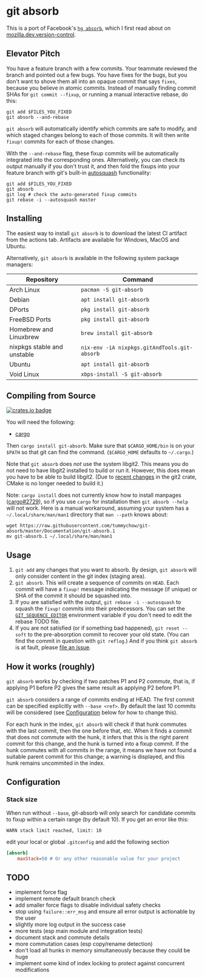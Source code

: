 # git absorb

This is a port of Facebook's [`hg absorb`](https://bitbucket.org/facebook/hg-experimental/src/default/hgext3rd/absorb/__init__.py?at=default&fileviewer=file-view-default), which I first read about on [mozilla.dev.version-control](https://groups.google.com/forum/#!msg/mozilla.dev.version-control/nh4fITFlEMk/ZNXgnAzxAQAJ).

## Elevator Pitch

You have a feature branch with a few commits. Your teammate reviewed the branch and pointed out a few bugs. You have fixes for the bugs, but you don't want to shove them all into an opaque commit that says `fixes`, because you believe in atomic commits. Instead of manually finding commit SHAs for `git commit --fixup`, or running a manual interactive rebase, do this:

```
git add $FILES_YOU_FIXED
git absorb --and-rebase
```

`git absorb` will automatically identify which commits are safe to modify, and which staged changes belong to each of those commits. It will then write `fixup!` commits for each of those changes.

With the `--and-rebase` flag, these fixup commits will be automatically integrated into the corresponding ones. Alternatively, you can check its output manually if you don't trust it, and then fold the fixups into your feature branch with git's built-in [autosquash](https://git-scm.com/docs/git-rebase#Documentation/git-rebase.txt---autosquash) functionality:

```
git add $FILES_YOU_FIXED
git absorb
git log # check the auto-generated fixup commits
git rebase -i --autosquash master
```

## Installing

The easiest way to install `git absorb` is to download the latest CI artifact from the actions tab. Artifacts are available for Windows, MacOS and Ubuntu.

Alternatively, `git absorb` is available in the following system package managers:

| Repository                  | Command                                      |
| --------------------------- | -------------------------------------------- |
| Arch Linux                  | `pacman -S git-absorb`                       |
| Debian                      | `apt install git-absorb`                     |
| DPorts                      | `pkg install git-absorb`                     |
| FreeBSD Ports               | `pkg install git-absorb`                     |
| Homebrew and Linuxbrew      | `brew install git-absorb`                    |
| nixpkgs stable and unstable | `nix-env -iA nixpkgs.gitAndTools.git-absorb` |
| Ubuntu                      | `apt install git-absorb`                     |
| Void Linux                  | `xbps-install -S git-absorb`                 |

## Compiling from Source

[![crates.io badge](https://img.shields.io/crates/v/git-absorb.svg)](https://crates.io/crates/git-absorb)

You will need the following:

- [cargo](https://github.com/rust-lang/cargo)

Then `cargo install git-absorb`. Make sure that `$CARGO_HOME/bin` is on your `$PATH` so that git can find the command. (`$CARGO_HOME` defaults to `~/.cargo`.)

Note that `git absorb` does _not_ use the system libgit2. This means you do not need to have libgit2 installed to build or run it. However, this does mean you have to be able to build libgit2. (Due to [recent changes](https://github.com/alexcrichton/git2-rs/commit/76f4b74aef2bc2a54906ddcbf7fbe0018936a69d) in the git2 crate, CMake is no longer needed to build it.)

Note: `cargo install` does not currently know how to install manpages ([cargo#2729](https://github.com/rust-lang/cargo/issues/2729)), so if you use `cargo` for installation then `git absorb --help` will not work. Here is a manual workaround, assuming your system has a `~/.local/share/man/man1` directory that `man --path` knows about:

```
wget https://raw.githubusercontent.com/tummychow/git-absorb/master/Documentation/git-absorb.1
mv git-absorb.1 ~/.local/share/man/man1
```

## Usage

1. `git add` any changes that you want to absorb. By design, `git absorb` will only consider content in the git index (staging area).
2. `git absorb`. This will create a sequence of commits on `HEAD`. Each commit will have a `fixup!` message indicating the message (if unique) or SHA of the commit it should be squashed into.
3. If you are satisfied with the output, `git rebase -i --autosquash` to squash the `fixup!` commits into their predecessors. You can set the [`GIT_SEQUENCE_EDITOR`](https://stackoverflow.com/a/29094904) environment variable if you don't need to edit the rebase TODO file.
4. If you are not satisfied (or if something bad happened), `git reset --soft` to the pre-absorption commit to recover your old state. (You can find the commit in question with `git reflog`.) And if you think `git absorb` is at fault, please [file an issue](https://github.com/tummychow/git-absorb/issues/new).

## How it works (roughly)

`git absorb` works by checking if two patches P1 and P2 *commute*, that is, if applying P1 before P2 gives the same result as applying P2 before P1.

`git absorb` considers a range of commits ending at HEAD. The first commit can be specified explicitly with `--base <ref>`. By default the last 10 commits will be considered (see [Configuration](#configuration) below for how to change this).

For each hunk in the index, `git absorb` will check if that hunk commutes with the last commit, then the one before that, etc. When it finds a commit that does not commute with the hunk, it infers that this is the right parent commit for this change, and the hunk is turned into a fixup commit. If the hunk commutes with all commits in the range, it means we have not found a suitable parent commit for this change; a warning is displayed, and this hunk remains uncommited in the index. 

## Configuration

### Stack size

When run without `--base`, git-absorb will only search for candidate commits to fixup within a certain range (by default 10). If you get an error like this:

```
WARN stack limit reached, limit: 10
```

edit your local or global `.gitconfig` and add the following section

```ini
[absorb]
    maxStack=50 # Or any other reasonable value for your project
```

## TODO

- implement force flag
- implement remote default branch check
- add smaller force flags to disable individual safety checks
- stop using `failure::err_msg` and ensure all error output is actionable by the user
- slightly more log output in the success case
- more tests (esp main module and integration tests)
- document stack and commute details
- more commutation cases (esp copy/rename detection)
- don't load all hunks in memory simultaneously because they could be huge
- implement some kind of index locking to protect against concurrent modifications
